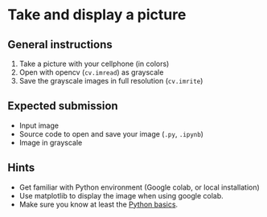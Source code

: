 
# Take and display a picture

## General instructions
1. Take a picture with your cellphone (in colors)
1. Open with opencv (`cv.imread`) as grayscale 
1. Save the grayscale images in full resolution (`cv.imrite`)

## Expected submission
- Input image 
- Source code to open and save your image (`.py`, `.ipynb`)
- Image in grayscale

## Hints

   - Get familiar with Python environment (Google colab, or local installation)
   - Use matplotlib to display the image when using google colab.
   - Make sure you know at least the [Python basics](Python-Introduction.ipynb).
